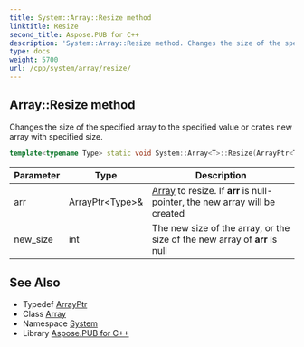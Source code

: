 ```yaml
---
title: System::Array::Resize method
linktitle: Resize
second_title: Aspose.PUB for C++
description: 'System::Array::Resize method. Changes the size of the specified array to the specified value or crates new array with specified size in C++.'
type: docs
weight: 5700
url: /cpp/system/array/resize/
---
```

## Array::Resize method


Changes the size of the specified array to the specified value or crates new array with specified size.

```cpp
template<typename Type> static void System::Array<T>::Resize(ArrayPtr<Type> &arr, int new_size)
```


| Parameter | Type | Description |
| --- | --- | --- |
| arr | ArrayPtr\<Type\>\& | [Array](../) to resize. If **arr** is null-pointer, the new array will be created |
| new_size | int | The new size of the array, or the size of the new array of **arr** is null |

## See Also

* Typedef [ArrayPtr](../../arrayptr/)
* Class [Array](../)
* Namespace [System](../../)
* Library [Aspose.PUB for C++](../../../)
